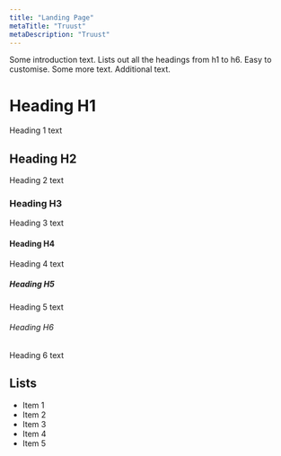 ```yaml
---
title: "Landing Page"
metaTitle: "Truust"
metaDescription: "Truust"
---
```


Some introduction text. Lists out all the headings from h1 to h6. Easy to customise. Some more text. Additional text.

# Heading H1
Heading 1 text

## Heading H2
Heading 2 text

### Heading H3
Heading 3 text

#### Heading H4
Heading 4 text

##### Heading H5
Heading 5 text

###### Heading H6
Heading 6 text

## Lists
- Item 1
- Item 2
- Item 3
- Item 4
- Item 5
